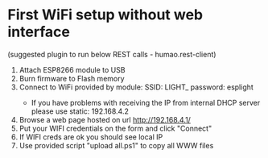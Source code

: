 # First WiFi setup without web interface

(suggested plugin to run below REST calls - humao.rest-client)

1. Attach ESP8266 module to USB
2. Burn firmware to Flash memory
3. Connect to WiFi provided by module: SSID: LIGHT_<MAC> password: esplight
    - If you have problems with receiving the IP from internal DHCP server please use static: 192.168.4.2
4. Browse a web page hosted on url http://192.168.4.1/
5. Put your WIFI credentials on the form and click "Connect"
6. If WIFI creds are ok you should see local IP
7. Use provided script "upload all.ps1" to copy all WWW files
